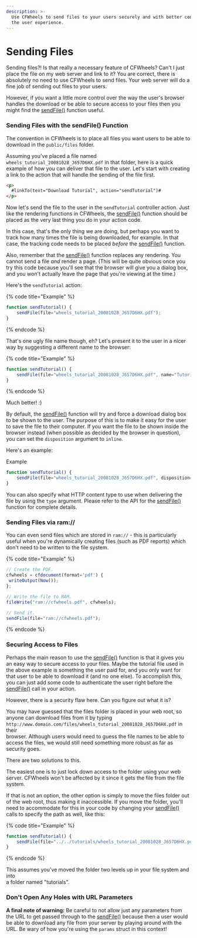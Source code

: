 ```yaml
---
description: >-
  Use CFWheels to send files to your users securely and with better control of
  the user experience.
---
```


# Sending Files

Sending files?! Is that really a necessary feature of CFWheels? Can't I just place the file on my web server and link to it? You are correct, there is absolutely no need to use CFWheels to send files. Your web server will do a fine job of sending out files to your users.

However, if you want a little more control over the way the user's browser handles the download or be able to secure access to your files then you might find the [sendFile()](https://api.cfwheels.org/controller.sendfile.html) function useful.

### Sending Files with the sendFile() Function

The convention in CFWheels is to place all files you want users to be able to download in the `public/files` folder.

Assuming you've placed a file named `wheels_tutorial_20081028_J657D6HX.pdf` in that folder, here is a quick example of how you can deliver that file to the user. Let's start with creating a link to the action that will handle the sending of the file first.

```html
<p>
  #linkTo(text="Download Tutorial", action="sendTutorial")#
</p>
```

Now let's send the file to the user in the `sendTutorial` controller action. Just like the rendering functions in CFWheels, the [sendFile()](https://api.cfwheels.org/controller.sendfile.html) function should be placed as the very last thing you do in your action code.

In this case, that's the only thing we are doing, but perhaps you want to track how many times the file is being downloaded, for example. In that case, the tracking code needs to be placed _before_ the [sendFile()](https://api.cfwheels.org/controller.sendfile.html) function.

Also, remember that the [sendFile()](https://api.cfwheels.org/controller.sendfile.html) function replaces any rendering. You cannot send a file _and_ render a page. (This will be quite obvious once you try this code because you'll see that the browser will give you a dialog box, and you won't actually leave the page that you're viewing at the time.)

Here's the `sendTutorial` action:

{% code title="Example" %}
```javascript
function sendTutorial() {
    sendFile(file="wheels_tutorial_20081028_J657D6HX.pdf");
}
```
{% endcode %}

That's one ugly file name though, eh? Let's present it to the user in a nicer way by suggesting a different name to the browser:

{% code title="Example" %}
```javascript
function sendTutorial() {
    sendFile(file="wheels_tutorial_20081028_J657D6HX.pdf", name="Tutorial.pdf");
}
```
{% endcode %}

Much better! :)

By default, the [sendFile()](https://api.cfwheels.org/controller.sendfile.html) function will try and force a download dialog box to be shown to the user. The purpose of this is to make it easy for the user\
to save the file to their computer. If you want the file to be shown inside the browser instead (when possible as decided by the browser in question), you can set the `disposition` argument to `inline`.

Here's an example:

Example

```javascript
function sendTutorial() {
    sendFile(file="wheels_tutorial_20081028_J657D6HX.pdf", disposition="inline");
}
```

You can also specify what HTTP content type to use when delivering the file by using the `type` argument. Please refer to the API for the [sendFile()](https://api.cfwheels.org/controller.sendfile.html)\
function for complete details.

### Sending Files via ram://

You can even send files which are stored in `ram://` - this is particularly useful when you're dynamically creating files (such as PDF reports) which don't need to be written to the file system.

{% code title="Example" %}
```javascript
// Create the PDF.
cfwheels = cfdocument(format='pdf') {
 writeOutput(Now());
}; 

// Write the file to RAM.
fileWrite("ram://cfwheels.pdf", cfwheels);

// Send it.
sendFile(file="ram://cfwheels.pdf");
```
{% endcode %}

### Securing Access to Files

Perhaps the main reason to use the [sendFile()](https://api.cfwheels.org/controller.sendfile.html) function is that it gives you an easy way to secure access to your files. Maybe the tutorial file used in the above example is something the user paid for, and you only want for that user to be able to download it (and no one else). To accomplish this, you can just add some code to authenticate the user right before the [sendFile()](https://api.cfwheels.org/controller.sendfile.html) call in your action.

However, there is a security flaw here. Can you figure out what it is?

You may have guessed that the files folder is placed in your web root, so anyone can download files from it by typing `http://www.domain.com/files/wheels_tutorial_20081028_J657D6HX.pdf` in their\
browser. Although users would need to guess the file names to be able to access the files, we would still need something more robust as far as security goes.

There are two solutions to this.

The easiest one is to just lock down access to the folder using your web server. CFWheels won't be affected by it since it gets the file from the file system.

If that is not an option, the other option is simply to move the files folder out of the web root, thus making it inaccessible. If you move the folder, you'll need to accommodate for this in your code by changing your [sendFile()](https://api.cfwheels.org/controller.sendfile.html) calls to specify the path as well, like this:

{% code title="Example" %}
```javascript
function sendTutorial() {
    sendFile(file="../../tutorials/wheels_tutorial_20081028_J657D6HX.pdf");
}
```
{% endcode %}

This assumes you've moved the folder two levels up in your file system and into\
a folder named "tutorials".

### Don't Open Any Holes with URL Parameters

**A final note of warning:** Be careful to not allow just any parameters from the URL to get passed through to the [sendFile()](https://api.cfwheels.org/controller.sendfile.html) because then a user would be able to download any file from your server by playing around with the URL. Be wary of how you're using the `params` struct in this context!
